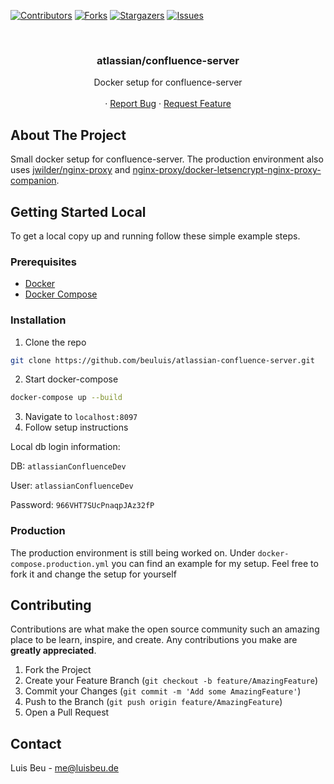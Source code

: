 [![Contributors][contributors-shield]][contributors-url]
[![Forks][forks-shield]][forks-url]
[![Stargazers][stars-shield]][stars-url]
[![Issues][issues-shield]][issues-url]


<!-- PROJECT LOGO -->
<br />
<p align="center">
  <h3 align="center">atlassian/confluence-server</h3>

  <p align="center">
    Docker setup for confluence-server
    <br />
    <br />
    ·
    <a href="https://github.com/beuluis/atlassian-confluence-server/issues">Report Bug</a>
    ·
    <a href="https://github.com/beuluis/atlassian-confluence-server/issues">Request Feature</a>
  </p>
</p>

<!-- ABOUT THE PROJECT -->
## About The Project

Small docker setup for confluence-server. The production environment also uses [jwilder/nginx-proxy](https://github.com/nginx-proxy/nginx-proxy) and [nginx-proxy/docker-letsencrypt-nginx-proxy-companion](https://github.com/nginx-proxy/docker-letsencrypt-nginx-proxy-companion).

<!-- GETTING STARTED -->
## Getting Started Local

To get a local copy up and running follow these simple example steps.

### Prerequisites

* [Docker](https://docs.docker.com/get-docker/)
* [Docker Compose](https://docs.docker.com/compose/install/)

### Installation

1. Clone the repo
```sh
git clone https://github.com/beuluis/atlassian-confluence-server.git
```
2. Start docker-compose
```sh
docker-compose up --build
```
3. Navigate to `localhost:8097`
4. Follow setup instructions

Local db login information:

DB: `atlassianConfluenceDev`

User: `atlassianConfluenceDev`

Password: `966VHT7SUcPnaqpJAz32fP`


### Production

The production environment is still being worked on. Under `docker-compose.production.yml` you can find an example for my setup. Feel free to fork it and change the setup for yourself

<!-- CONTRIBUTING -->
## Contributing

Contributions are what make the open source community such an amazing place to be learn, inspire, and create. Any contributions you make are **greatly appreciated**.

1. Fork the Project
2. Create your Feature Branch (`git checkout -b feature/AmazingFeature`)
3. Commit your Changes (`git commit -m 'Add some AmazingFeature'`)
4. Push to the Branch (`git push origin feature/AmazingFeature`)
5. Open a Pull Request


<!-- CONTACT -->
## Contact

Luis Beu - me@luisbeu.de


<!-- MARKDOWN LINKS & IMAGES -->
<!-- https://www.markdownguide.org/basic-syntax/#reference-style-links -->
[contributors-shield]: https://img.shields.io/github/contributors/beuluis/atlassian-confluence-server.svg?style=flat-square
[contributors-url]: https://github.com/beuluis/atlassian-confluence-server/graphs/contributors
[forks-shield]: https://img.shields.io/github/forks/beuluis/atlassian-confluence-server.svg?style=flat-square
[forks-url]: https://github.com/beuluis/atlassian-confluence-server/network/members
[stars-shield]: https://img.shields.io/github/stars/beuluis/atlassian-confluence-server.svg?style=flat-square
[stars-url]: https://github.com/beuluis/atlassian-confluence-server/stargazers
[issues-shield]: https://img.shields.io/github/issues/beuluis/atlassian-confluence-server.svg?style=flat-square
[issues-url]: https://github.com/beuluis/atlassian-confluence-server/issues
[license-shield]: https://img.shields.io/github/license/beuluis/atlassian-confluence-server.svg?style=flat-square